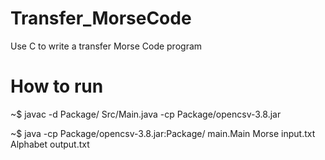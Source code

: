 # Transfer_MorseCode
Use C to write a transfer Morse Code program

# How to run
~$ javac -d Package/ Src/Main.java -cp Package/opencsv-3.8.jar 

~$ java -cp Package/opencsv-3.8.jar:Package/ main.Main Morse input.txt Alphabet output.txt
